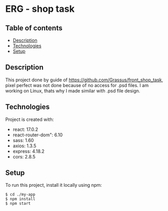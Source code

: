 # ERG - shop task

## Table of contents

-   [Description](#description)
-   [Technologies](#technologies)
-   [Setup](#setup)

## Description

This project done by guide of https://github.com/Grassus/front_shop_task, pixel perfect was not done because of no access for .psd files. I am working on Linux, thats why I made similar with .psd file design.

## Technologies

Project is created with:

-   react: 17.0.2
-   react-router-dom": 6.10
-   sass: 1.60
-   axios: 1.3.5
-   express: 4.18.2
-   cors: 2.8.5

## Setup

To run this project, install it locally using npm:

```
$ cd ./my-app
$ npm install
$ npm start
```
